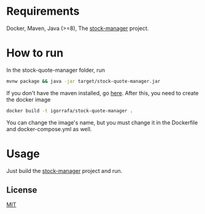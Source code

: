 # Requirements
Docker, Maven, Java (>=8), The [stock-manager](https://github.com/Igor14Rafa/stock-manager) project.

# How to run

In the stock-quote-manager folder, run 

```bash
mvnw package && java -jar target/stock-quote-manager.jar
```
If you don't have the maven installed, go [here](https://maven.apache.org/install.html).
After this, you need to create the docker image

```bash
docker build -t igorrafa/stock-quote-manager .
```

You can change the image's name, but you must change it in the Dockerfile and docker-compose.yml as well.

# Usage
Just build the [stock-manager](https://github.com/Igor14Rafa/stock-manager) project and run.
## License
[MIT](https://choosealicense.com/licenses/mit/)
